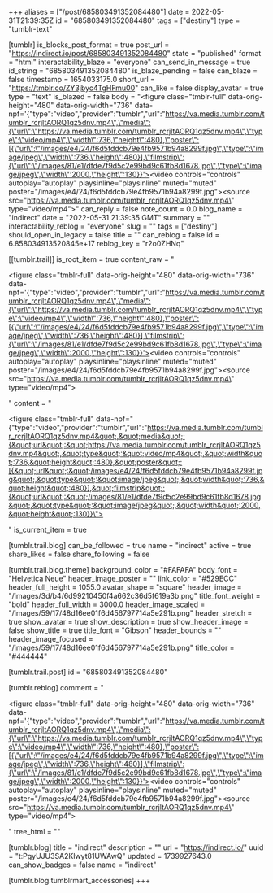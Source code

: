 +++
aliases = ["/post/685803491352084480"]
date = 2022-05-31T21:39:35Z
id = "685803491352084480"
tags = ["destiny"]
type = "tumblr-text"

[tumblr]
is_blocks_post_format = true
post_url = "https://indirect.io/post/685803491352084480"
state = "published"
format = "html"
interactability_blaze = "everyone"
can_send_in_message = true
id_string = "685803491352084480"
is_blaze_pending = false
can_blaze = false
timestamp = 1654033175.0
short_url = "https://tmblr.co/ZY3jbyc4TgHFmu00"
can_like = false
display_avatar = true
type = "text"
is_blazed = false
body = "<figure class=\"tmblr-full\" data-orig-height=\"480\" data-orig-width=\"736\" data-npf='{\"type\":\"video\",\"provider\":\"tumblr\",\"url\":\"https://va.media.tumblr.com/tumblr_rcrjltAORQ1qz5dnv.mp4\",\"media\":{\"url\":\"https://va.media.tumblr.com/tumblr_rcrjltAORQ1qz5dnv.mp4\",\"type\":\"video/mp4\",\"width\":736,\"height\":480},\"poster\":[{\"url\":\"/images/e4/24/f6d5fddcb79e4fb9571b94a8299f.jpg\",\"type\":\"image/jpeg\",\"width\":736,\"height\":480}],\"filmstrip\":{\"url\":\"/images/81/e1/dfde7f9d5c2e99bd9c61fb8d1678.jpg\",\"type\":\"image/jpeg\",\"width\":2000,\"height\":130}}'><video controls=\"controls\" autoplay=\"autoplay\" playsinline=\"playsinline\" muted=\"muted\" poster=\"/images/e4/24/f6d5fddcb79e4fb9571b94a8299f.jpg\"><source src=\"https://va.media.tumblr.com/tumblr_rcrjltAORQ1qz5dnv.mp4\" type=\"video/mp4\"></source></video></figure>"
can_reply = false
note_count = 0.0
blog_name = "indirect"
date = "2022-05-31 21:39:35 GMT"
summary = ""
interactability_reblog = "everyone"
slug = ""
tags = ["destiny"]
should_open_in_legacy = false
title = ""
can_reblog = false
id = 6.858034913520845e+17
reblog_key = "r2o0ZHNq"

[[tumblr.trail]]
is_root_item = true
content_raw = "<p><figure class=\"tmblr-full\" data-orig-height=\"480\" data-orig-width=\"736\" data-npf='{\"type\":\"video\",\"provider\":\"tumblr\",\"url\":\"https://va.media.tumblr.com/tumblr_rcrjltAORQ1qz5dnv.mp4\",\"media\":{\"url\":\"https://va.media.tumblr.com/tumblr_rcrjltAORQ1qz5dnv.mp4\",\"type\":\"video/mp4\",\"width\":736,\"height\":480},\"poster\":[{\"url\":\"/images/e4/24/f6d5fddcb79e4fb9571b94a8299f.jpg\",\"type\":\"image/jpeg\",\"width\":736,\"height\":480}],\"filmstrip\":{\"url\":\"/images/81/e1/dfde7f9d5c2e99bd9c61fb8d1678.jpg\",\"type\":\"image/jpeg\",\"width\":2000,\"height\":130}}'><video controls=\"controls\" autoplay=\"autoplay\" playsinline=\"playsinline\" muted=\"muted\" poster=\"/images/e4/24/f6d5fddcb79e4fb9571b94a8299f.jpg\"><source src=\"https://va.media.tumblr.com/tumblr_rcrjltAORQ1qz5dnv.mp4\" type=\"video/mp4\"></source></video></figure></p>"
content = "<p><figure class=\"tmblr-full\" data-npf=\"{&quot;type&quot;:&quot;video&quot;,&quot;provider&quot;:&quot;tumblr&quot;,&quot;url&quot;:&quot;https://va.media.tumblr.com/tumblr_rcrjltAORQ1qz5dnv.mp4&quot;,&quot;media&quot;:{&quot;url&quot;:&quot;https://va.media.tumblr.com/tumblr_rcrjltAORQ1qz5dnv.mp4&quot;,&quot;type&quot;:&quot;video/mp4&quot;,&quot;width&quot;:736,&quot;height&quot;:480},&quot;poster&quot;:[{&quot;url&quot;:&quot;/images/e4/24/f6d5fddcb79e4fb9571b94a8299f.jpg&quot;,&quot;type&quot;:&quot;image/jpeg&quot;,&quot;width&quot;:736,&quot;height&quot;:480}],&quot;filmstrip&quot;:{&quot;url&quot;:&quot;/images/81/e1/dfde7f9d5c2e99bd9c61fb8d1678.jpg&quot;,&quot;type&quot;:&quot;image/jpeg&quot;,&quot;width&quot;:2000,&quot;height&quot;:130}}\"></figure></p>"
is_current_item = true

[tumblr.trail.blog]
can_be_followed = true
name = "indirect"
active = true
share_likes = false
share_following = false

[tumblr.trail.blog.theme]
background_color = "#FAFAFA"
body_font = "Helvetica Neue"
header_image_poster = ""
link_color = "#529ECC"
header_full_height = 1055.0
avatar_shape = "square"
header_image = "/images/3d/b4/6d99210450f4a662c36d5f619a3b.png"
title_font_weight = "bold"
header_full_width = 3000.0
header_image_scaled = "/images/59/17/48d16ee01f6d456797714a5e291b.png"
header_stretch = true
show_avatar = true
show_description = true
show_header_image = false
show_title = true
title_font = "Gibson"
header_bounds = ""
header_image_focused = "/images/59/17/48d16ee01f6d456797714a5e291b.png"
title_color = "#444444"

[tumblr.trail.post]
id = "685803491352084480"

[tumblr.reblog]
comment = "<p><figure class=\"tmblr-full\" data-orig-height=\"480\" data-orig-width=\"736\" data-npf='{\"type\":\"video\",\"provider\":\"tumblr\",\"url\":\"https://va.media.tumblr.com/tumblr_rcrjltAORQ1qz5dnv.mp4\",\"media\":{\"url\":\"https://va.media.tumblr.com/tumblr_rcrjltAORQ1qz5dnv.mp4\",\"type\":\"video/mp4\",\"width\":736,\"height\":480},\"poster\":[{\"url\":\"/images/e4/24/f6d5fddcb79e4fb9571b94a8299f.jpg\",\"type\":\"image/jpeg\",\"width\":736,\"height\":480}],\"filmstrip\":{\"url\":\"/images/81/e1/dfde7f9d5c2e99bd9c61fb8d1678.jpg\",\"type\":\"image/jpeg\",\"width\":2000,\"height\":130}}'><video controls=\"controls\" autoplay=\"autoplay\" playsinline=\"playsinline\" muted=\"muted\" poster=\"/images/e4/24/f6d5fddcb79e4fb9571b94a8299f.jpg\"><source src=\"https://va.media.tumblr.com/tumblr_rcrjltAORQ1qz5dnv.mp4\" type=\"video/mp4\"></source></video></figure></p>"
tree_html = ""

[tumblr.blog]
title = "indirect"
description = ""
url = "https://indirect.io/"
uuid = "t:PgyUJU3SA2Klwyt81UWAwQ"
updated = 1739927643.0
can_show_badges = false
name = "indirect"

[tumblr.blog.tumblrmart_accessories]
+++
